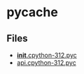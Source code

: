 # __pycache__

## Files

- [__init__.cpython-312.pyc](__init__.cpython-312.pyc)
- [api.cpython-312.pyc](api.cpython-312.pyc)
